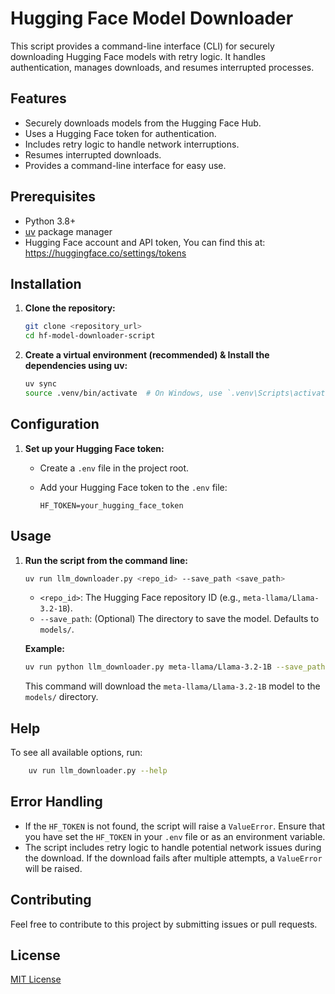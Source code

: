 # Hugging Face Model Downloader

This script provides a command-line interface (CLI) for securely downloading Hugging Face models with retry logic. It handles authentication, manages downloads, and resumes interrupted processes.

## Features

-   Securely downloads models from the Hugging Face Hub.
-   Uses a Hugging Face token for authentication.
-   Includes retry logic to handle network interruptions.
-   Resumes interrupted downloads.
-   Provides a command-line interface for easy use.

## Prerequisites

-   Python 3.8+
-   [uv](https://github.com/astral-sh/uv) package manager
-   Hugging Face account and API token, You can find this at: https://huggingface.co/settings/tokens

## Installation

1.  **Clone the repository:**

    ```bash
    git clone <repository_url>
    cd hf-model-downloader-script
    ```

2.  **Create a virtual environment (recommended) & Install the dependencies using uv:**

    ```bash
    uv sync
    source .venv/bin/activate  # On Windows, use `.venv\Scripts\activate`
    ```

## Configuration

1.  **Set up your Hugging Face token:**

    -   Create a `.env` file in the project root.
    -   Add your Hugging Face token to the `.env` file:

        ```
        HF_TOKEN=your_hugging_face_token
        ```

## Usage

1.  **Run the script from the command line:**

    ```bash
    uv run llm_downloader.py <repo_id> --save_path <save_path>
    ```

    -   `<repo_id>`: The Hugging Face repository ID (e.g., `meta-llama/Llama-3.2-1B`).
    -   `--save_path`: (Optional) The directory to save the model. Defaults to `models/`.

    **Example:**

    ```bash
    uv run python llm_downloader.py meta-llama/Llama-3.2-1B --save_path models/
    ```

    This command will download the `meta-llama/Llama-3.2-1B` model to the `models/` directory.

## Help

To see all available options, run:

```bash
    uv run llm_downloader.py --help
```

## Error Handling

-   If the `HF_TOKEN` is not found, the script will raise a `ValueError`. Ensure that you have set the `HF_TOKEN` in your `.env` file or as an environment variable.
-   The script includes retry logic to handle potential network issues during the download. If the download fails after multiple attempts, a `ValueError` will be raised.

## Contributing

Feel free to contribute to this project by submitting issues or pull requests.

## License

[MIT License](LICENSE)
